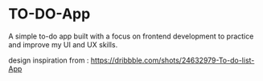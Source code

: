 # TO-DO-App

A simple to-do app built with a focus on frontend development to practice and improve my UI and UX skills.

design inspiration from : https://dribbble.com/shots/24632979-To-do-list-App